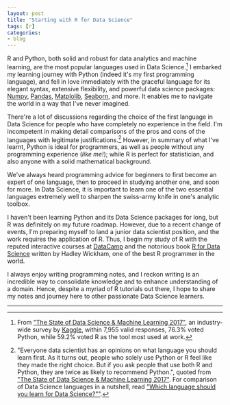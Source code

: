 ```yaml
---
layout: post
title: "Starting with R for Data Science"
tags: [r]
categories:
- blog
---
```


R and Python, both solid and robust for data analytics and machine learning, are the most popular languages used in Data Science.[^1] I embarked my learning journey with Python (indeed it's my first programming language), and fell in love immediately with the graceful language for its elegant syntax, extensive flexibility, and powerful data science packages: [Numpy](http://www.numpy.org/), [Pandas](https://pandas.pydata.org/), [Matplolib](https://matplotlib.org/), [Seaborn](https://seaborn.pydata.org/), and more. It enables me to navigate the world in a way that I've never imagined. 

There're a lot of discussions regarding the choice of the first language in Data Science for people who have completely no experience in the field. I'm incompetent in making detail comparisons of the pros and cons of the languages with legitimate justifications.[^2] However, in summary of what I've learnt, Python is ideal for programmers, as well as people without any programming experience (*like me!*); while R is perfect for statistician, and also anyone with a solid mathematical background.

We've always heard programming advice for beginners to first become an expert of one language, then to proceed in studying another one, and soon for more. In Data Science, it is important to learn one of the two essential languages extremely well to sharpen the swiss-army knife in one's analytic toolbox. 

I haven't been learning Python and its Data Science packages for long, but R was definitely on my future roadmap. However, due to a recent change of events, I'm preparing myself to land a junior data scientist position, and the work requires the application of R. Thus, I begin my study of R with the reputed interactive courses at [DataCamp](https://www.datacamp.com/) and the notorious book [R for Data Science](http://r4ds.had.co.nz/) written by Hadley Wickham, one of the best R programmer in the world.

I always enjoy writing programming notes, and I reckon writing is an incredible way to consolidate knowledge and to enhance understanding of a domain. Hence, despite a myriad of R tutorials out there, I hope to share my notes and journey here to other passionate Data Science learners.

---

[^1]: From ["The State of Data Science & Machine Learning 2017"](https://www.kaggle.com/surveys/2017), an industry-wide survey by [Kaggle](https://kaggle.com/), within 7,955 valid responses, 76.3% voted Python, while 59.2% voted R as the tool most used at work. 

[^2]: "Everyone data scientist has an opinions on what language you should learn first. As it turns out, people who solely use Python or R feel like they made the right choice. But if you ask people that use both R and Python, they are twice as likely to recommend Python.", quoted from ["The State of Data Science & Machine Learning 2017"](https://www.kaggle.com/surveys/2017). For comparison of Data Science languages in a nutshell, read ["Which language should you learn for Data Science?""](https://medium.freecodecamp.org/which-languages-should-you-learn-for-data-science-e806ba55a81f).